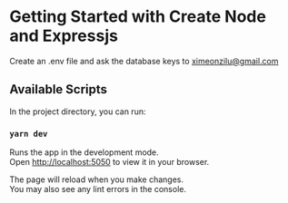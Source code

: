 # Getting Started with Create Node and Expressjs

Create an .env file and ask the database keys to [ximeonzilu@gmail.com](ximeonzilu@gmail.com)

## Available Scripts

In the project directory, you can run:

### `yarn dev`

Runs the app in the development mode.\
Open [http://localhost:5050](http://localhost:5050) to view it in your browser.

The page will reload when you make changes.\
You may also see any lint errors in the console.
